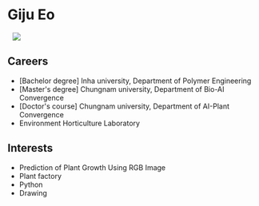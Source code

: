 # Giju Eo


<a href="https://instagram.com/alpox.dev">
    <img 
        src="http://img.shields.io/badge/-Instagram-black?style=flat&logo=Instagram&link=https://instagram.com/alpox.dev/"
        style="height : auto; margin-left : 10px; margin-right : 10px;"/>
</a>



## Careers

- [Bachelor degree] Inha university, Department of Polymer Engineering 
- [Master's degree] Chungnam university, Department of Bio-AI Convergence
- [Doctor's course] Chungnam university, Department of AI-Plant Convergence
- Environment Horticulture Laboratory


## Interests

- Prediction of Plant Growth Using RGB Image
- Plant factory
- Python
- Drawing

